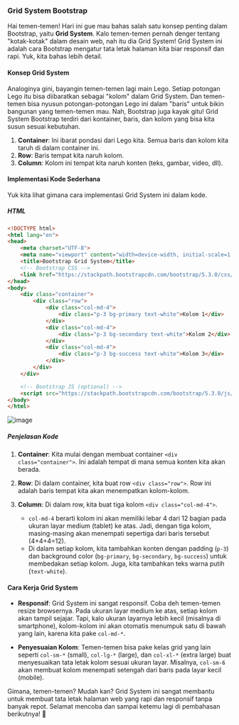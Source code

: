 ### Grid System Bootstrap

Hai temen-temen! Hari ini gue mau bahas salah satu konsep penting dalam Bootstrap, yaitu **Grid System**. Kalo temen-temen pernah denger tentang "kotak-kotak" dalam desain web, nah itu dia Grid System! Grid System ini adalah cara Bootstrap mengatur tata letak halaman kita biar responsif dan rapi. Yuk, kita bahas lebih detail.

#### Konsep Grid System

Analoginya gini, bayangin temen-temen lagi main Lego. Setiap potongan Lego itu bisa diibaratkan sebagai "kolom" dalam Grid System. Dan temen-temen bisa nyusun potongan-potongan Lego ini dalam "baris" untuk bikin bangunan yang temen-temen mau. Nah, Bootstrap juga kayak gitu! Grid System Bootstrap terdiri dari kontainer, baris, dan kolom yang bisa kita susun sesuai kebutuhan.

1. **Container**: Ini ibarat pondasi dari Lego kita. Semua baris dan kolom kita taruh di dalam container ini.
2. **Row**: Baris tempat kita naruh kolom.
3. **Column**: Kolom ini tempat kita naruh konten (teks, gambar, video, dll).

#### Implementasi Kode Sederhana

Yuk kita lihat gimana cara implementasi Grid System ini dalam kode.

##### HTML

```html
<!DOCTYPE html>
<html lang="en">
<head>
    <meta charset="UTF-8">
    <meta name="viewport" content="width=device-width, initial-scale=1.0">
    <title>Bootstrap Grid System</title>
    <!-- Bootstrap CSS -->
    <link href="https://stackpath.bootstrapcdn.com/bootstrap/5.3.0/css/bootstrap.min.css" rel="stylesheet">
</head>
<body>
    <div class="container">
        <div class="row">
            <div class="col-md-4">
                <div class="p-3 bg-primary text-white">Kolom 1</div>
            </div>
            <div class="col-md-4">
                <div class="p-3 bg-secondary text-white">Kolom 2</div>
            </div>
            <div class="col-md-4">
                <div class="p-3 bg-success text-white">Kolom 3</div>
            </div>
        </div>
    </div>

    <!-- Bootstrap JS (optional) -->
    <script src="https://stackpath.bootstrapcdn.com/bootstrap/5.3.0/js/bootstrap.bundle.min.js"></script>
</body>
</html>
```
![image](https://github.com/user-attachments/assets/f7a122da-9d9f-4ef6-939a-00dad9580eff)

##### Penjelasan Kode

1. **Container**: Kita mulai dengan membuat container `<div class="container">`. Ini adalah tempat di mana semua konten kita akan berada.
   
2. **Row**: Di dalam container, kita buat row `<div class="row">`. Row ini adalah baris tempat kita akan menempatkan kolom-kolom.

3. **Column**: Di dalam row, kita buat tiga kolom `<div class="col-md-4">`. 
    - `col-md-4` berarti kolom ini akan memiliki lebar 4 dari 12 bagian pada ukuran layar medium (tablet) ke atas. Jadi, dengan tiga kolom, masing-masing akan menempati sepertiga dari baris tersebut (4+4+4=12).
    - Di dalam setiap kolom, kita tambahkan konten dengan padding (`p-3`) dan background color (`bg-primary`, `bg-secondary`, `bg-success`) untuk membedakan setiap kolom. Juga, kita tambahkan teks warna putih (`text-white`).

#### Cara Kerja Grid System

- **Responsif**: Grid System ini sangat responsif. Coba deh temen-temen resize browsernya. Pada ukuran layar medium ke atas, setiap kolom akan tampil sejajar. Tapi, kalo ukuran layarnya lebih kecil (misalnya di smartphone), kolom-kolom ini akan otomatis menumpuk satu di bawah yang lain, karena kita pake `col-md-*`.

- **Penyesuaian Kolom**: Temen-temen bisa pake kelas grid yang lain seperti `col-sm-*` (small), `col-lg-*` (large), dan `col-xl-*` (extra large) buat menyesuaikan tata letak kolom sesuai ukuran layar. Misalnya, `col-sm-6` akan membuat kolom menempati setengah dari baris pada layar kecil (mobile).

Gimana, temen-temen? Mudah kan? Grid System ini sangat membantu untuk membuat tata letak halaman web yang rapi dan responsif tanpa banyak repot. Selamat mencoba dan sampai ketemu lagi di pembahasan berikutnya! 🚀

